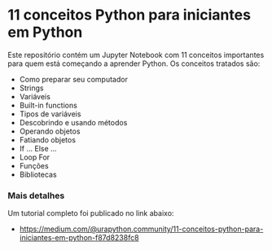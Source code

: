 # 11 conceitos Python para iniciantes em Python

Este repositório contém um Jupyter Notebook com 11 conceitos importantes para quem está começando a aprender Python. Os conceitos tratados são:

  - Como preparar seu computador
  - Strings
  - Variáveis
  - Built-in functions
  - Tipos de variáveis
  - Descobrindo e usando métodos
  - Operando objetos
  - Fatiando objetos
  - If ... Else ...
  - Loop For
  - Funções
  - Bibliotecas

### Mais detalhes

Um tutorial completo foi publicado no link abaixo:

  - https://medium.com/@urapython.community/11-conceitos-python-para-iniciantes-em-python-f87d8238fc8

